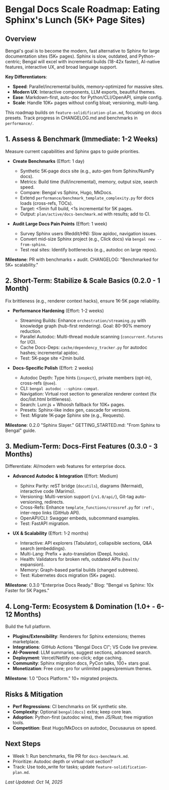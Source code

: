 # Bengal Docs Scale Roadmap: Eating Sphinx's Lunch (5K+ Page Sites)

## Overview
Bengal's goal is to become the modern, fast alternative to Sphinx for large documentation sites (5K+ pages). Sphinx is slow, outdated, and Python-centric; Bengal will excel with incremental builds (18-42x faster), AI-native features, interactive UX, and broad language support.

**Key Differentiators**:
- **Speed**: Parallel/incremental builds, memory-optimized for massive sites.
- **Modern UX**: Interactive components, LLM exports, beautiful themes.
- **Ease**: Markdown-first, auto-doc for Python/CLI/OpenAPI, simple config.
- **Scale**: Handle 10K+ pages without config bloat; versioning, multi-lang.

This roadmap builds on `feature-solidification-plan.md`, focusing on docs presets. Track progress in CHANGELOG.md and benchmarks in `performance/`.

## 1. Assess & Benchmark (Immediate: 1-2 Weeks)
Measure current capabilities and Sphinx gaps to guide priorities.

- **Create Benchmarks** (Effort: 1 day)
  - Synthetic 5K-page docs site (e.g., auto-gen from Sphinx/NumPy docs).
  - Metrics: Build time (full/incremental), memory, output size, search speed.
  - Compare: Bengal vs Sphinx, Hugo, MkDocs.
  - Extend `performance/benchmark_template_complexity.py` for docs loads (cross-refs, TOCs).
  - Target: <5min full build, <1s incremental for 5K pages.
  - Output: `plan/active/docs-benchmark.md` with results; add to CI.

- **Audit Large Docs Pain Points** (Effort: 1 week)
  - Survey Sphinx users (Reddit/HN): Slow apidoc, navigation issues.
  - Convert mid-size Sphinx project (e.g., Click docs) via `bengal new --from-sphinx`.
  - Test real sites: Identify bottlenecks (e.g., autodoc on large repos).

**Milestone**: PR with benchmarks + audit. CHANGELOG: "Benchmarked for 5K+ scalability."

## 2. Short-Term: Stabilize & Scale Basics (0.2.0 - 1 Month)
Fix brittleness (e.g., renderer context hacks), ensure 1K-5K page reliability.

- **Performance Hardening** (Effort: 1-2 weeks)
  - Streaming Builds: Enhance `orchestration/streaming.py` with knowledge graph (hub-first rendering). Goal: 80-90% memory reduction.
  - Parallel Autodoc: Multi-thread module scanning (`concurrent.futures` for I/O).
  - Cache Docs-Deps: `cache/dependency_tracker.py` for autodoc hashes; incremental apidoc.
  - Test: 5K-page site <2min build.

- **Docs-Specific Polish** (Effort: 2 weeks)
  - Autodoc Depth: Type hints (`inspect`), private members (opt-in), cross-refs (`@see`).
  - CLI: `bengal autodoc --sphinx-compat`.
  - Navigation: Virtual root section to generalize renderer context (fix doc/list.html brittleness).
  - Search: Lunr.js + Whoosh fallback for 10K+ pages.
  - Presets: Sphinx-like index gen, cascade for versions.
  - Test: Migrate 1K-page Sphinx site (e.g., Requests).

**Milestone**: 0.2.0 "Sphinx Slayer." GETTING_STARTED.md: "From Sphinx to Bengal" guide.

## 3. Medium-Term: Docs-First Features (0.3.0 - 3 Months)
Differentiate: AI/modern web features for enterprise docs.

- **Advanced Autodoc & Integration** (Effort: Medium)
  - Sphinx Parity: reST bridge (`docutils`), diagrams (Mermaid), interactive code (Marimo).
  - Versioning: Multi-version support (`/v1.0/api/`), Git-tag auto-versioning, redirects.
  - Cross-Refs: Enhance `template_functions/crossref.py` for `:ref:`, inter-repo links (GitHub API).
  - OpenAPI/CLI: Swagger embeds, subcommand examples.
  - Test: FastAPI migration.

- **UX & Scalability** (Effort: 1-2 months)
  - Interactive: API explorers (Tabulator), collapsible sections, Q&A search (embeddings).
  - Multi-Lang: Prefix + auto-translation (DeepL hooks).
  - Health: Validators for broken refs, outdated APIs (`health/` expansion).
  - Memory: Graph-based partial builds (changed subtrees).
  - Test: Kubernetes docs migration (5K+ pages).

**Milestone**: 0.3.0 "Enterprise Docs Ready." Blog: "Bengal vs Sphinx: 10x Faster for 5K Pages."

## 4. Long-Term: Ecosystem & Domination (1.0+ - 6-12 Months)
Build the full platform.

- **Plugins/Extensibility**: Renderers for Sphinx extensions; themes marketplace.
- **Integrations**: GitHub Actions "Bengal Docs CI"; VS Code live preview.
- **AI-Powered**: LLM summaries, suggest sections, advanced search.
- **Deployment**: Vercel/Netlify one-click; edge caching.
- **Community**: Sphinx migration docs, PyCon talks, 100+ stars goal.
- **Monetization**: Free core; pro for unlimited pages/premium themes.

**Milestone**: 1.0 "Docs Platform." 10+ migrated projects.

## Risks & Mitigation
- **Perf Regressions**: CI benchmarks on 5K synthetic site.
- **Complexity**: Optional `bengal[docs]` extra; keep core lean.
- **Adoption**: Python-first (autodoc wins), then JS/Rust; free migration tools.
- **Competition**: Beat Hugo/MkDocs on autodoc, Docusaurus on speed.

## Next Steps
- Week 1: Run benchmarks, file PR for `docs-benchmark.md`.
- Prioritize: Autodoc depth or virtual root section?
- Track: Use todo_write for tasks; update `feature-solidification-plan.md`.

*Last Updated: Oct 14, 2025*
